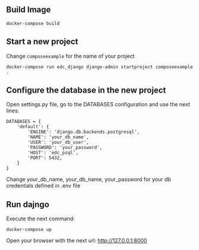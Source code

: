 ## Build Image

`docker-compose build`

## Start a new project

Change `composeexample` for the name of your project

```
docker-compose run edc_django django-admin startproject composeexample .
```

## Configure the database in the new project

Open settings.py file, go to the DATABASES configuration and use the next lines:

```
DATABASES = {
    'default': {
        'ENGINE': 'django.db.backends.postgresql',
        'NAME': 'your_db_name',
        'USER': 'your_db_user',
        'PASSWORD': 'your_password',
        'HOST': 'edc_psql',
        'PORT': 5432,
    }
}
```

Change your_db_name, your_db_name, your_password for your db credentials defined in .env file

## Run dajngo

Execute the next command:

```
docker-compose up
```

Open your browser with the next url: http://127.0.0.1:8000
